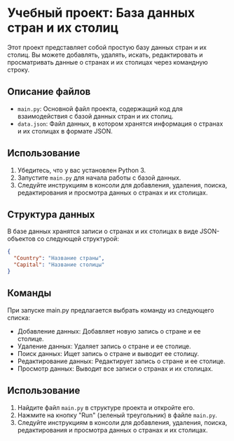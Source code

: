 # Учебный проект: База данных стран и их столиц

Этот проект представляет собой простую базу данных стран и их столиц. Вы можете добавлять, удалять, искать, редактировать и просматривать данные о странах и их столицах через командную строку.

## Описание файлов

- `main.py`: Основной файл проекта, содержащий код для взаимодействия с базой данных стран и их столиц.
- `data.json`: Файл данных, в котором хранятся информация о странах и их столицах в формате JSON.

## Использование

1. Убедитесь, что у вас установлен Python 3.
2. Запустите `main.py` для начала работы с базой данных.
3. Следуйте инструкциям в консоли для добавления, удаления, поиска, редактирования и просмотра данных о странах и их столицах.

## Структура данных

В базе данных хранятся записи о странах и их столицах в виде JSON-объектов со следующей структурой:

```json
{
  "Country": "Название страны",
  "Capital": "Название столицы"
}
```

## Команды

При запуске main.py предлагается выбрать команду из следующего списка:

- Добавление данных: Добавляет новую запись о стране и ее столице.
- Удаление данных: Удаляет запись о стране и ее столице.
- Поиск данных: Ищет запись о стране и выводит ее столицу.
- Редактирование данных: Редактирует запись о стране и ее столице.
- Просмотр данных: Выводит все записи о странах и их столицах.

## Использование

1. Найдите файл `main.py` в структуре проекта и откройте его.
2. Нажмите на кнопку "Run" (зеленый треугольник)  в файле `main.py`.
3. Следуйте инструкциям в консоли для добавления, удаления, поиска, редактирования и просмотра данных о странах и их столицах.